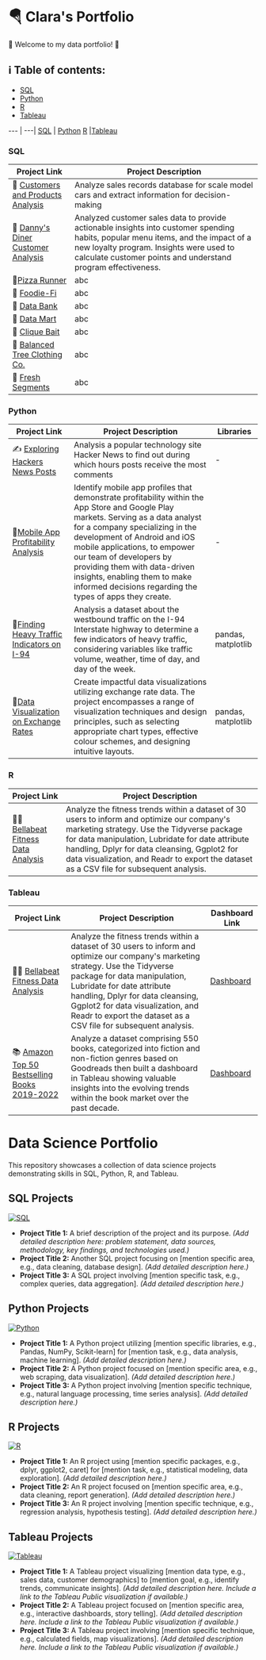 # 🪂 Clara's Portfolio
🔆 Welcome to my data portfolio! 🔆

## ℹ️ Table of contents:

* [SQL](https://github.com/bachbaongan/Portfolio/blob/main/README.md#sql)
* [Python](https://github.com/bachbaongan/Portfolio/blob/main/README.md#python)
* [R](https://github.com/bachbaongan/Portfolio/blob/main/README.md#r)
* [Tableau](https://github.com/bachbaongan/Portfolio/blob/main/README.md#tableau)

--- | ---|
[SQL](https://github.com/bachbaongan/Portfolio/blob/main/README.md#sql) | [Python](https://github.com/bachbaongan/Portfolio/blob/main/README.md#python) 
[R](https://github.com/bachbaongan/Portfolio/blob/main/README.md#r) |[Tableau](https://github.com/bachbaongan/Portfolio/blob/main/README.md#tableau)

### SQL
Project Link|	Project Description
--- | ---|
🚗 [Customers and Products Analysis](https://github.com/bachbaongan/Portfolio_Data/tree/main/SQL/CPA) | Analyze sales records database for scale model cars and extract information for decision-making
🍜 [Danny's Diner Customer Analysis](https://github.com/bachbaongan/Project/blob/0e0914f346d0ab1adc41c1fed9b2a6fbafabc8d8/SQL/8_week_SQL_Challenge/Case%20Study%20%231/README.md) | Analyzed customer sales data to provide actionable insights into customer spending habits, popular menu items, and the impact of a new loyalty program. Insights were used to calculate customer points and understand program effectiveness.
🍕[Pizza Runner](https://github.com/bachbaongan/Project/blob/c29b833a44d23fb9d90aef598710852908b41f7a/SQL/8_week_SQL_Challenge/Case%20Study%20%232/README.md) |abc
🥑 [Foodie-Fi](https://github.com/bachbaongan/Project/blob/f312e99624ee63163a256cb8ff7c2bb2c868e40e/SQL/8_week_SQL_Challenge/Case%20Study%20%233/README.md) |abc
🏦 [Data Bank](https://github.com/bachbaongan/Project/blob/ba8dfe785b611c200810d2922650323ddc8c8d43/SQL/8_week_SQL_Challenge/Case%20Study%20%234/README.md) |abc
🛒 [Data Mart](https://github.com/bachbaongan/Project/blob/b5ebc6c5899285dd4bca296a00fc055576b76d94/SQL/8_week_SQL_Challenge/Case%20Study%20%235/README.md) |abc
🦀 [Clique Bait](https://github.com/bachbaongan/Project/blob/255dc66bd5a7ca2e72800ee46871c7b3986822b3/SQL/8_week_SQL_Challenge/Case%20Study%20%236/README.md) |abc
👕 [Balanced Tree Clothing Co.](https://github.com/bachbaongan/Project/blob/cad07d851c557937dbaf75186f9d3fc1c1712cfb/SQL/8_week_SQL_Challenge/Case%20Study%20%237/README.md) |abc
🍊 [Fresh Segments](https://github.com/bachbaongan/Project/blob/3a77becb41a828ea650f3a50db7da1d42e636bbb/SQL/8_week_SQL_Challenge/Case%20Study%20%238/README.md) |abc


### Python 
Project Link|	Project Description| Libraries
--- | ---|---
✍️ [Exploring Hackers News Posts](https://github.com/bachbaongan/Portfolio_Data/blob/main/Python/Project%20-%20Exploring%20Hacker%20News%20Posts.ipynb)|Analysis a popular technology site Hacker News to find out during which hours posts receive the most comments|-
📱[Mobile App Profitability Analysis](https://github.com/bachbaongan/Portfolio_Data/blob/main/Python/Project%20Mobile%20App%20Data.ipynb)|Identify mobile app profiles that demonstrate profitability within the App Store and Google Play markets. Serving as a data analyst for a company specializing in the development of Android and iOS mobile applications, to empower our team of developers by providing them with data-driven insights, enabling them to make informed decisions regarding the types of apps they create.|-
🚦[Finding Heavy Traffic Indicators on I-94](https://github.com/bachbaongan/Portfolio_Data/blob/main/Python/Finding%20Heavy%20Traffic%20Indicators%20on%20I-94.ipynb) |	Analysis a dataset about the westbound traffic on the I-94 Interstate highway to determine a few indicators of heavy traffic, considering variables like traffic volume, weather, time of day, and day of the week.|	pandas, matplotlib
💱[Data Visualization on Exchange Rates](https://github.com/bachbaongan/Portfolio_Data/blob/main/Python/Project%20-%20Data%20Visualization%20on%20Exchange%20Rates.ipynb)|	Create impactful data visualizations utilizing exchange rate data. The project encompasses a range of visualization techniques and design principles, such as selecting appropriate chart types, effective colour schemes, and designing intuitive layouts.	|pandas, matplotlib




### R
Project Link|		Project Description
--- | ---
🏃‍♀️ [Bellabeat Fitness Data Analysis](https://github.com/bachbaongan/Google_Data_Analytics_Bellabeat_Casestudy) | Analyze the fitness trends within a dataset of 30 users to inform and optimize our company's marketing strategy. Use the Tidyverse package for data manipulation, Lubridate for date attribute handling, Dplyr for data cleansing, Ggplot2 for data visualization, and Readr to export the dataset as a CSV file for subsequent analysis.

### Tableau
Project Link |Project Description |	Dashboard Link
--- | --- | ---|
🏃‍♀️ [Bellabeat Fitness Data Analysis](https://github.com/bachbaongan/Google_Data_Analytics_Bellabeat_Casestudy) | Analyze the fitness trends within a dataset of 30 users to inform and optimize our company's marketing strategy. Use the Tidyverse package for data manipulation, Lubridate for date attribute handling, Dplyr for data cleansing, Ggplot2 for data visualization, and Readr to export the dataset as a CSV file for subsequent analysis. |[Dashboard](https://public.tableau.com/app/profile/clara.bach/viz/BellabeatCaseStudy_16964524098930/Dashboard1)
📚 [Amazon Top 50 Bestselling Books 2019-2022](https://github.com/bachbaongan/Portfolio_Data/tree/main/Visualization/Amazon%20Top%2050%20Bestselling%20books%202009-2022)|Analyze a dataset comprising 550 books, categorized into fiction and non-fiction genres based on Goodreads then built a dashboard in Tableau showing valuable insights into the evolving trends within the book market over the past decade.|[Dashboard](https://public.tableau.com/app/profile/clara.bach/viz/AmazonTop50Bestsellingbooks2009-2022/Dashboard12#1)



# Data Science Portfolio

This repository showcases a collection of data science projects demonstrating skills in SQL, Python, R, and Tableau.

## SQL Projects

[![SQL](https://img.shields.io/badge/SQL-F8F9FA-blue)](https://www.w3schools.com/sql/)

*   **Project Title 1:** A brief description of the project and its purpose.  *(Add detailed description here: problem statement, data sources, methodology, key findings, and technologies used.)*
*   **Project Title 2:** Another SQL project focusing on [mention specific area, e.g., data cleaning, database design]. *(Add detailed description here.)*
*   **Project Title 3:** A SQL project involving [mention specific task, e.g., complex queries, data aggregation]. *(Add detailed description here.)*

## Python Projects

[![Python](https://img.shields.io/badge/Python-3.x-blue)](https://www.python.org/)

*   **Project Title 1:** A Python project utilizing [mention specific libraries, e.g., Pandas, NumPy, Scikit-learn] for [mention task, e.g., data analysis, machine learning]. *(Add detailed description here.)*
*   **Project Title 2:** A Python project focused on [mention specific area, e.g., web scraping, data visualization]. *(Add detailed description here.)*
*   **Project Title 3:** A Python project involving [mention specific technique, e.g., natural language processing, time series analysis]. *(Add detailed description here.)*

## R Projects

[![R](https://img.shields.io/badge/R-4.x-blue)](https://www.r-project.org/)

*   **Project Title 1:** An R project using [mention specific packages, e.g., dplyr, ggplot2, caret] for [mention task, e.g., statistical modeling, data exploration]. *(Add detailed description here.)*
*   **Project Title 2:** An R project focused on [mention specific area, e.g., data cleaning, report generation]. *(Add detailed description here.)*
*   **Project Title 3:** An R project involving [mention specific technique, e.g., regression analysis, hypothesis testing]. *(Add detailed description here.)*

## Tableau Projects

[![Tableau](https://img.shields.io/badge/Tableau-blue)](https://www.tableau.com/)

*   **Project Title 1:** A Tableau project visualizing [mention data type, e.g., sales data, customer demographics] to [mention goal, e.g., identify trends, communicate insights]. *(Add detailed description here. Include a link to the Tableau Public visualization if available.)*
*   **Project Title 2:** A Tableau project focused on [mention specific area, e.g., interactive dashboards, story telling]. *(Add detailed description here. Include a link to the Tableau Public visualization if available.)*
*   **Project Title 3:** A Tableau project involving [mention specific technique, e.g., calculated fields, map visualizations]. *(Add detailed description here. Include a link to the Tableau Public visualization if available.)*
